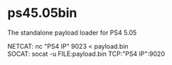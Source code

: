 # ps45.05bin
The standalone payload loader for PS4 5.05

NETCAT: nc "PS4 IP" 9023 < payload.bin<br>
SOCAT: socat -u FILE:payload.bin TCP:"PS4 IP":9020
